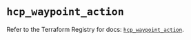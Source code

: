 # `hcp_waypoint_action`

Refer to the Terraform Registry for docs: [`hcp_waypoint_action`](https://registry.terraform.io/providers/hashicorp/hcp/0.94.1/docs/resources/waypoint_action).
